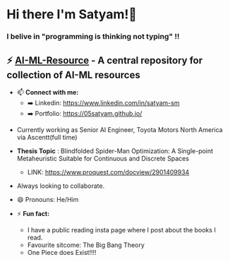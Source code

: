# Hi there I'm Satyam!👋 
### I belive in "programming is thinking not typing" !!

## ⚡ [AI-ML-Resource](https://github.com/05satyam/AI-ML/blob/main/README.md) - A central repository for collection of AI-ML resources
  
- 📫 **Connect with me:**
     - ➡️ Linkedin: https://www.linkedin.com/in/satyam-sm
     - ➡️ Portfolio: https://05satyam.github.io/
       
<!--
**05satyam/05satyam** is a ✨ _special_ ✨ repository because its `README.md` (this file) appears on your GitHub profile.
-->

- Currently working as Senior AI Engineer, Toyota Motors North America via Ascentt(full time)
  
- **Thesis Topic** : Blindfolded Spider-Man Optimization: A Single-point Metaheuristic  Suitable for Continuous and Discrete Spaces
  - LINK: https://www.proquest.com/docview/2901409934

- Always looking to collaborate.
  

- 😄 Pronouns: He/Him
- ⚡ **Fun fact:**
     - I have a public reading insta page where I post about the books I read.
     - Favourite sitcome: The Big Bang Theory
     - One Piece does Exist!!!!
              

